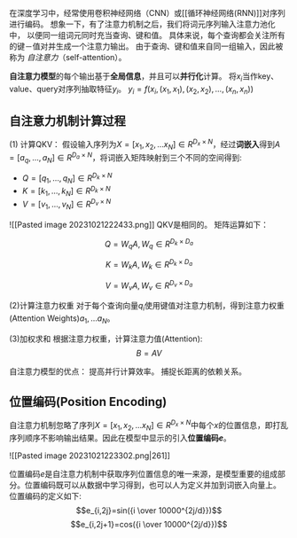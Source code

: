 在深度学习中，经常使用卷积神经网络（CNN）或[[循环神经网络(RNN)]]对序列进行编码。 想象一下，有了注意力机制之后，我们将词元序列输入注意力池化中， 以便同一组词元同时充当查询、键和值。 具体来说，每个查询都会关注所有的键－值对并生成一个注意力输出。 由于查询、键和值来自同一组输入，因此被称为 _自注意力_（self-attention）。

**自注意力模型**的每个输出基于**全局信息**，并且可以**并行化**计算。
将$x_i$当作key、value、query对序列抽取特征$y_i$。
$y_i=f(x_i,(x_1,x_1),(x_2,x_2),...,(x_n,x_n))$

## 自注意力机制计算过程

(1) 计算QKV：
假设输入序列为$X=[x_1,x_2,...x_N] \in R^{D_x \times N}$，经过**词嵌入**得到$A=[a_q,...,a_N] \in R^{D_a \times N}$，将词嵌入矩阵映射到三个不同的空间得到:
* $Q=[q_1,...,q_N] \in R^{D_k \times N}$
* $K = [k_1,...,k_N] \in R^{D_k \times N}$
* $V=[v_1,...,v_N] \in R^{D_v \times N}$

![[Pasted image 20231021222433.png]]
QKV是相同的。
矩阵运算如下：

$$Q=W_qA, W_q \in R^{D_k \times D_a}$$

$$K=W_kA, W_k \in R^{D_k \times D_a}$$

$$V=W_vA, W_v \in R^{D_v \times D_a}$$


(2)计算注意力权重
对于每个查询向量$q_i$使用键值对注意力机制，得到注意力权重(Attention Weights)$a_1,...a_N$。

(3)加权求和
根据注意力权重，计算注意力值(Attention):
$$B = AV$$

自注意力模型的优点：
提高并行计算效率。
捕捉长距离的依赖关系。

## 位置编码(Position Encoding)
自注意力机制忽略了序列$X=[x_1,x_2,...x_N] \in R^{D_x \times N}$中每个$x$的位置信息，即打乱序列顺序不影响输出结果。因此在模型中显示的引入**位置编码$e$**。

![[Pasted image 20231021223302.png|261]]


位置编码$e$是自注意力机制中获取序列位置信息的唯一来源，是模型重要的组成部分。位置编码既可以从数据中学习得到，也可以人为定义并加到词嵌入向量上。
位置编码的定义如下:
$$e_{i,2j}=sin({i \over 10000^{2j/d}})$$
$$e_{i,2j+1}=cos({i \over 10000^{2j/d}})$$





